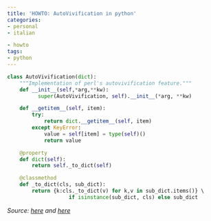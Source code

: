 ```yaml
---
title: 'HOWTO: AutoVivification in python'
categories:
- personal
- italian

- howto
tags:
- python
---
```


```python
class AutoVivification(dict):  
    """Implementation of perl's autovivification feature."""  
    def __init__(self,*arg,**kw):  
          super(AutoVivification, self).__init__(*arg, **kw)                    

    def __getitem__(self, item):  
        try:  
            return dict.__getitem__(self, item)  
        except KeyError:  
            value = self[item] = type(self)()  
            return value  

    @property  
    def dict(self):  
        return self._to_dict(self)                                              

    @classmethod  
    def _to_dict(cls, sub_dict):  
        return {k:cls._to_dict(v) for k,v in sub_dict.items()} \  
                    if isinstance(sub_dict, cls) else sub_dict
```
  
_Source: [here](http://stackoverflow.com/questions/635483/what-is-the-best-way-to-implement-nested-dictionaries-in-python/652284#652284) and
[here](http://en.wikipedia.org/wiki/Autovivification#Python)_

